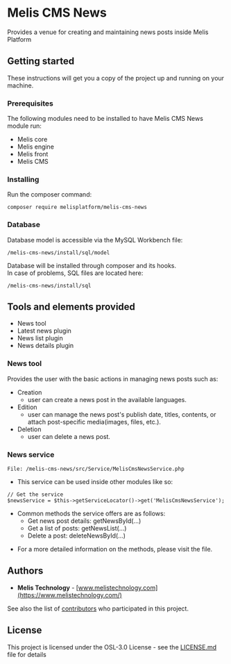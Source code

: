# Melis CMS News 

Provides a venue for creating and maintaining news posts inside Melis Platform

## Getting started

These instructions will get you a copy of the project up and running on your machine.

### Prerequisites

The following modules need to be installed to have Melis CMS News module run:
* Melis core
* Melis engine
* Melis front
* Melis CMS

### Installing

Run the composer command:
```
composer require melisplatform/melis-cms-news
```

### Database    

Database model is accessible via the MySQL Workbench file:  
```
/melis-cms-news/install/sql/model
```  
Database will be installed through composer and its hooks.  
In case of problems, SQL files are located here:  
```
/melis-cms-news/install/sql  
```

## Tools and elements provided

* News tool
* Latest news plugin
* News list plugin
* News details plugin
 
### News tool
Provides the user with the basic actions in managing news posts such as:
* Creation
    - user can create a news post in the available languages.
* Edition
    - user can manage the news post's publish date, titles, contents, or attach post-specific media(images, files, etc.). 
* Deletion
    - user can delete a news post.
     
### News service  

```
File: /melis-cms-news/src/Service/MelisCmsNewsService.php
```

* This service can be used inside other modules like so:  

```
// Get the service
$newsService = $this->getServiceLocator()->get('MelisCmsNewsService');
```
* Common methods the service offers are as follows:
    - Get news post details: getNewsById(...)
    - Get a list of posts: getNewsList(...)
    - Delete a post: deleteNewsById(...)
- For a more detailed information on the methods, please visit the file.

## Authors

* **Melis Technology** - [www.melistechnology.com](https://www.melistechnology.com/)

See also the list of [contributors](https://github.com/melisplatform/melis-cms-news/contributors) who participated in this project.

## License

This project is licensed under the OSL-3.0 License - see the [LICENSE.md](LICENSE.md) file for details
